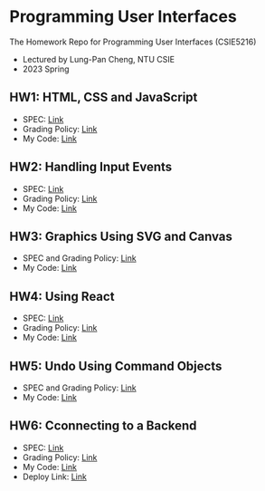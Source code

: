 # Programming User Interfaces
The Homework Repo for Programming User Interfaces (CSIE5216)
- Lectured by Lung-Pan Cheng, NTU CSIE
- 2023 Spring

## HW1: HTML, CSS and JavaScript
- SPEC: [Link](https://hackmd.io/@JzlEUD93ThWqJ7ZGOqTbeQ/Sk1OTRcJn)
- Grading Policy: [Link](https://hackmd.io/@JzlEUD93ThWqJ7ZGOqTbeQ/rkD7UmVl3)
- My Code: [Link](https://github.com/orangeorangehuang/Programming-User-Interfaces/tree/main/hw1-html-css-and-javascript)

## HW2: Handling Input Events
- SPEC: [Link](https://hackmd.io/@akairisu/HkUibgmx3)
- Grading Policy: [Link](https://hackmd.io/@akairisu/ryyVbjSg3)
- My Code: [Link](https://github.com/orangeorangehuang/Programming-User-Interfaces/tree/main/hw2-handling-input-events)

## HW3: Graphics Using SVG and Canvas
- SPEC and Grading Policy: [Link](https://hackmd.io/@JzlEUD93ThWqJ7ZGOqTbeQ/BJCaySVl3)
- My Code: [Link](https://github.com/orangeorangehuang/Programming-User-Interfaces/tree/main/hw3-graphics-using-svg-and-canvas)

## HW4: Using React
- SPEC: [Link](https://hackmd.io/@akairisu/ByGFeGdZh)
- Grading Policy: [Link](https://hackmd.io/@akairisu/S189Qz5-h)
- My Code: [Link](https://github.com/orangeorangehuang/Programming-User-Interfaces/tree/main/hw4-using-react)

## HW5: Undo Using Command Objects
- SPEC and Grading Policy: [Link](https://hackmd.io/@JzlEUD93ThWqJ7ZGOqTbeQ/Hk_Dxn0en)
- My Code: [Link](https://github.com/orangeorangehuang/Programming-User-Interfaces/tree/main/hw5-undo-using-command-objects)

## HW6: Cconnecting to a Backend
- SPEC: [Link](https://hackmd.io/@akairisu/Sy8CUT3m3)
- Grading Policy: [Link](https://hackmd.io/@akairisu/rJ-Kbqk4h)
- My Code: [Link](https://github.com/orangeorangehuang/Programming-User-Interfaces/tree/main/hw6-connecting-to-a-backend)
- Deploy Link: [Link](https://r11922101-pui-hw6.netlify.app/)